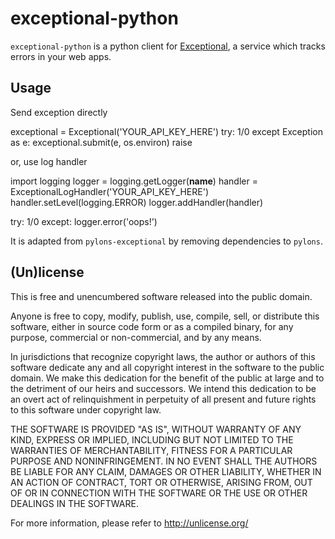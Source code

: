 # exceptional-python

`exceptional-python` is a python client for [Exceptional][], a service which
tracks errors in your web apps.

  [exceptional]: http://getexceptional.com

## Usage

Send exception directly

  exceptional = Exceptional('YOUR_API_KEY_HERE')
  try:
    1/0
  except Exception as e:
    exceptional.submit(e, os.environ)
    raise

or, use log handler

  import logging
  logger = logging.getLogger(__name__)
  handler = ExceptionalLogHandler('YOUR_API_KEY_HERE')
  handler.setLevel(logging.ERROR)
  logger.addHandler(handler)
  
  try:
    1/0
  except:
    logger.error('oops!')
  
It is adapted from `pylons-exceptional` by removing dependencies to `pylons`.

## (Un)license

This is free and unencumbered software released into the public domain.

Anyone is free to copy, modify, publish, use, compile, sell, or
distribute this software, either in source code form or as a compiled
binary, for any purpose, commercial or non-commercial, and by any
means.

In jurisdictions that recognize copyright laws, the author or authors
of this software dedicate any and all copyright interest in the
software to the public domain. We make this dedication for the benefit
of the public at large and to the detriment of our heirs and
successors. We intend this dedication to be an overt act of
relinquishment in perpetuity of all present and future rights to this
software under copyright law.

THE SOFTWARE IS PROVIDED "AS IS", WITHOUT WARRANTY OF ANY KIND,
EXPRESS OR IMPLIED, INCLUDING BUT NOT LIMITED TO THE WARRANTIES OF
MERCHANTABILITY, FITNESS FOR A PARTICULAR PURPOSE AND NONINFRINGEMENT.
IN NO EVENT SHALL THE AUTHORS BE LIABLE FOR ANY CLAIM, DAMAGES OR
OTHER LIABILITY, WHETHER IN AN ACTION OF CONTRACT, TORT OR OTHERWISE,
ARISING FROM, OUT OF OR IN CONNECTION WITH THE SOFTWARE OR THE USE OR
OTHER DEALINGS IN THE SOFTWARE.

For more information, please refer to <http://unlicense.org/>
